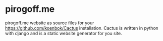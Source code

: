 pirogoff.me
===========


pirogoff.me website as source files for your https://github.com/koenbok/Cactus installation. Cactus is written in python with django and is a static website generator for you site. 
